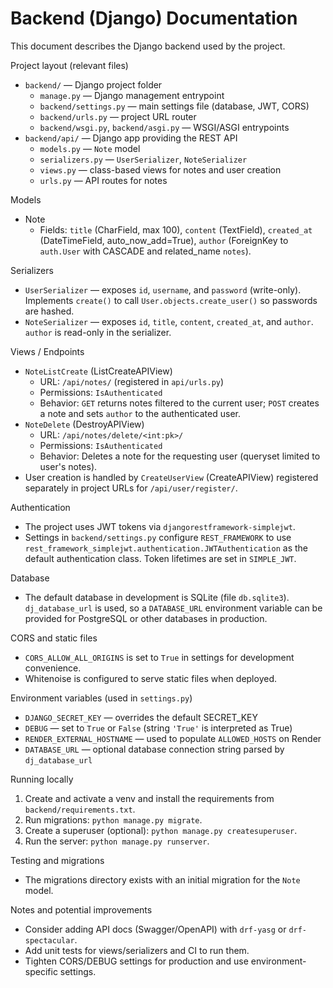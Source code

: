 # Backend (Django) Documentation

This document describes the Django backend used by the project.

Project layout (relevant files)

- `backend/` — Django project folder
  - `manage.py` — Django management entrypoint
  - `backend/settings.py` — main settings file (database, JWT, CORS)
  - `backend/urls.py` — project URL router
  - `backend/wsgi.py`, `backend/asgi.py` — WSGI/ASGI entrypoints
- `backend/api/` — Django app providing the REST API
  - `models.py` — `Note` model
  - `serializers.py` — `UserSerializer`, `NoteSerializer`
  - `views.py` — class-based views for notes and user creation
  - `urls.py` — API routes for notes

Models

- Note
  - Fields: `title` (CharField, max 100), `content` (TextField), `created_at` (DateTimeField, auto_now_add=True), `author` (ForeignKey to `auth.User` with CASCADE and related_name `notes`).

Serializers

- `UserSerializer` — exposes `id`, `username`, and `password` (write-only). Implements `create()` to call `User.objects.create_user()` so passwords are hashed.
- `NoteSerializer` — exposes `id`, `title`, `content`, `created_at`, and `author`. `author` is read-only in the serializer.

Views / Endpoints

- `NoteListCreate` (ListCreateAPIView)
  - URL: `/api/notes/` (registered in `api/urls.py`)
  - Permissions: `IsAuthenticated`
  - Behavior: `GET` returns notes filtered to the current user; `POST` creates a note and sets `author` to the authenticated user.
- `NoteDelete` (DestroyAPIView)
  - URL: `/api/notes/delete/<int:pk>/`
  - Permissions: `IsAuthenticated`
  - Behavior: Deletes a note for the requesting user (queryset limited to user's notes).
- User creation is handled by `CreateUserView` (CreateAPIView) registered separately in project URLs for `/api/user/register/`.

Authentication

- The project uses JWT tokens via `djangorestframework-simplejwt`.
- Settings in `backend/settings.py` configure `REST_FRAMEWORK` to use `rest_framework_simplejwt.authentication.JWTAuthentication` as the default authentication class. Token lifetimes are set in `SIMPLE_JWT`.

Database

- The default database in development is SQLite (file `db.sqlite3`). `dj_database_url` is used, so a `DATABASE_URL` environment variable can be provided for PostgreSQL or other databases in production.

CORS and static files

- `CORS_ALLOW_ALL_ORIGINS` is set to `True` in settings for development convenience.
- Whitenoise is configured to serve static files when deployed.

Environment variables (used in `settings.py`)

- `DJANGO_SECRET_KEY` — overrides the default SECRET_KEY
- `DEBUG` — set to `True` or `False` (string `'True'` is interpreted as True)
- `RENDER_EXTERNAL_HOSTNAME` — used to populate `ALLOWED_HOSTS` on Render
- `DATABASE_URL` — optional database connection string parsed by `dj_database_url`

Running locally

1. Create and activate a venv and install the requirements from `backend/requirements.txt`.
2. Run migrations: `python manage.py migrate`.
3. Create a superuser (optional): `python manage.py createsuperuser`.
4. Run the server: `python manage.py runserver`.

Testing and migrations

- The migrations directory exists with an initial migration for the `Note` model.

Notes and potential improvements

- Consider adding API docs (Swagger/OpenAPI) with `drf-yasg` or `drf-spectacular`.
- Add unit tests for views/serializers and CI to run them.
- Tighten CORS/DEBUG settings for production and use environment-specific settings.
